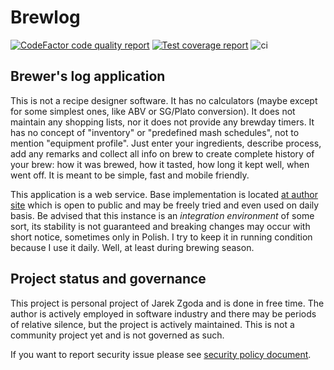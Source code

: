 # Brewlog

[![CodeFactor code quality report](https://www.codefactor.io/repository/github/zgoda/brewlog/badge)](https://www.codefactor.io/repository/github/zgoda/brewlog) [![Test coverage report](https://coveralls.io/repos/github/zgoda/brewlog/badge.svg?branch=master)](https://coveralls.io/github/zgoda/brewlog?branch=master) ![ci](https://github.com/zgoda/brewlog/workflows/ci/badge.svg)

## Brewer's log application

This is not a recipe designer software. It has no calculators (maybe except for some simplest ones, like ABV or SG/Plato conversion). It does not maintain any shopping lists, nor it does not provide any brewday timers. It has no concept of "inventory" or "predefined mash schedules", not to mention "equipment profile". Just enter your ingredients, describe process, add any remarks and collect all info on brew to create complete history of your brew: how it was brewed, how it tasted, how long it kept well, when went off. It is meant to be simple, fast and mobile friendly.

This application is a web service. Base implementation is located [at author site](https://brewlog.zgodowie.org) which is open to public and may be freely tried and even used on daily basis. Be advised that this instance is an _integration environment_ of some sort, its stability is not guaranteed and breaking changes may occur with short notice, sometimes only in Polish. I try to keep it in running condition because I use it daily. Well, at least during brewing season.

## Project status and governance

This project is personal project of Jarek Zgoda and is done in free time. The author is actively employed in software industry and there may be periods of relative silence, but the project is actively maintained. This is not a community project yet and is not governed as such.

If you want to report security issue please see [security policy document](SECURITY.md).
